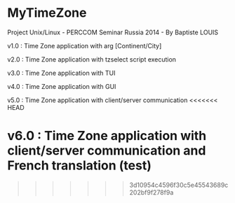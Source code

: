 MyTimeZone
==========

Project Unix/Linux - PERCCOM Seminar Russia 2014 - By Baptiste LOUIS

v1.0 : Time Zone application with arg [Continent/City]

v2.0 : Time Zone application with tzselect script execution

v3.0 : Time Zone application with TUI

v4.0 : Time Zone application with GUI

v5.0 : Time Zone application with client/server communication
<<<<<<< HEAD

v6.0 : Time Zone application with client/server communication and French translation (test)
=======
>>>>>>> 3d10954c4596f30c5e45543689c202bf9f278f9a
